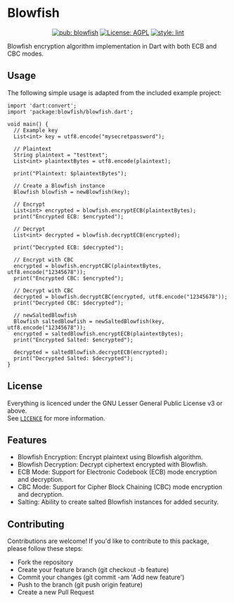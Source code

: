 # Blowfish

<p align="center">
<a href="https://pub.dev/packages/blowfish"><img src="https://img.shields.io/pub/v/blowfish" alt="pub: blowfish"></a>
<a href="https://opensource.org/licenses/MIT"><img src="https://img.shields.io/badge/license-AGPL v3.0-green.svg" alt="License: AGPL"></a>
<a href="https://pub.dev/packages/lint"><img src="https://img.shields.io/badge/style-lint-4BC0F5.svg" alt="style: lint"></a>
</p>

Blowfish encryption algorithm implementation in Dart with both ECB and CBC modes.


## Usage

The following simple usage is adapted from the included example project:
```
import 'dart:convert';
import 'package:blowfish/blowfish.dart';

void main() {
  // Example key 
  List<int> key = utf8.encode("mysecretpassword");

  // Plaintext
  String plaintext = "testtext";
  List<int> plaintextBytes = utf8.encode(plaintext);

  print("Plaintext: $plaintextBytes");

  // Create a Blowfish instance
  Blowfish blowfish = newBlowfish(key);

  // Encrypt
  List<int> encrypted = blowfish.encryptECB(plaintextBytes);
  print("Encrypted ECB: $encrypted");

  // Decrypt
  List<int> decrypted = blowfish.decryptECB(encrypted);

  print("Decrypted ECB: $decrypted");

  // Encrypt with CBC
  encrypted = blowfish.encryptCBC(plaintextBytes, utf8.encode("12345678"));
  print("Encrypted CBC: $encrypted");

  // Decrypt with CBC
  decrypted = blowfish.decryptCBC(encrypted, utf8.encode("12345678"));
  print("Decrypted CBC: $decrypted");

  // newSaltedBlowfish
  Blowfish saltedBlowfish = newSaltedBlowfish(key, utf8.encode("12345678"));
  encrypted = saltedBlowfish.encryptECB(plaintextBytes);
  print("Encrypted Salted: $encrypted");

  decrypted = saltedBlowfish.decryptECB(encrypted);
  print("Decrypted Salted: $decrypted");
}

```

## License
Everything is licenced under the GNU Lesser General Public License v3 or above.  
See [`LICENCE`](LICENSE) for more
information.

## Features
- Blowfish Encryption: Encrypt plaintext using Blowfish algorithm.
- Blowfish Decryption: Decrypt ciphertext encrypted with Blowfish.
- ECB Mode: Support for Electronic Codebook (ECB) mode encryption and decryption.
- CBC Mode: Support for Cipher Block Chaining (CBC) mode encryption and decryption.
- Salting: Ability to create salted Blowfish instances for added security.

## Contributing
Contributions are welcome! If you'd like to contribute to this package, please follow these steps:

- Fork the repository
- Create your feature branch (git checkout -b feature)
- Commit your changes (git commit -am 'Add new feature')
- Push to the branch (git push origin feature)
- Create a new Pull Request
